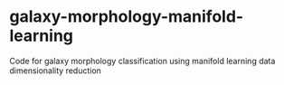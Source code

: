 # galaxy-morphology-manifold-learning
Code for galaxy morphology classification using manifold learning data dimensionality reduction
